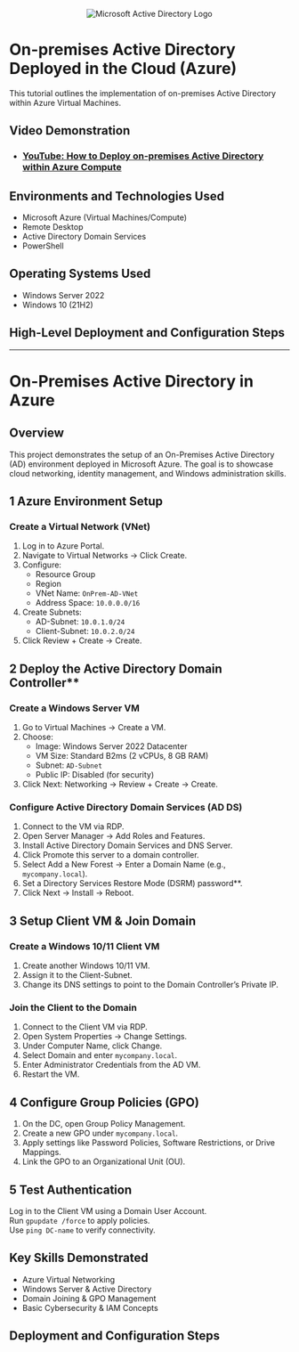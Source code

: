 <p align="center">
<img src="https://i.imgur.com/pU5A58S.png" alt="Microsoft Active Directory Logo"/>
</p>

<h1>On-premises Active Directory Deployed in the Cloud (Azure)</h1>
This tutorial outlines the implementation of on-premises Active Directory within Azure Virtual Machines.<br />


<h2>Video Demonstration</h2>

- ### [YouTube: How to Deploy on-premises Active Directory within Azure Compute](https://www.youtube.com)

<h2>Environments and Technologies Used</h2>

- Microsoft Azure (Virtual Machines/Compute)
- Remote Desktop
- Active Directory Domain Services
- PowerShell

<h2>Operating Systems Used </h2>

- Windows Server 2022
- Windows 10 (21H2)

<h2>High-Level Deployment and Configuration Steps</h2>


---

# On-Premises Active Directory in Azure

## Overview
This project demonstrates the setup of an On-Premises Active Directory (AD) environment deployed in Microsoft Azure. The goal is to showcase cloud networking, identity management, and Windows administration skills.

## 1️ Azure Environment Setup
###  Create a Virtual Network (VNet)
1. Log in to Azure Portal.
2. Navigate to Virtual Networks → Click Create.
3. Configure:
   - Resource Group
   - Region
   - VNet Name: `OnPrem-AD-VNet`
   - Address Space: `10.0.0.0/16`
4. Create Subnets:
   - AD-Subnet: `10.0.1.0/24`
   - Client-Subnet: `10.0.2.0/24`
5. Click Review + Create → Create.

## 2️ Deploy the Active Directory Domain Controller**
###  Create a Windows Server VM
1. Go to Virtual Machines → Create a VM.
2. Choose:
   - Image: Windows Server 2022 Datacenter
   - VM Size: Standard B2ms (2 vCPUs, 8 GB RAM)
   - Subnet: `AD-Subnet`
   - Public IP: Disabled (for security)
3. Click Next: Networking → Review + Create → Create.

### Configure Active Directory Domain Services (AD DS)
1. Connect to the VM via RDP.
2. Open Server Manager → Add Roles and Features.
3. Install Active Directory Domain Services and DNS Server.
4. Click Promote this server to a domain controller.
5. Select Add a New Forest → Enter a Domain Name (e.g., `mycompany.local`).
6. Set a Directory Services Restore Mode (DSRM) password**.
7. Click Next → Install → Reboot.

## 3️ Setup Client VM & Join Domain
### Create a Windows 10/11 Client VM
1. Create another Windows 10/11 VM.
2. Assign it to the Client-Subnet.
3. Change its DNS settings to point to the Domain Controller’s Private IP.

### Join the Client to the Domain
1. Connect to the Client VM via RDP.
2. Open System Properties → Change Settings.
3. Under Computer Name, click Change.
4. Select Domain and enter `mycompany.local`.
5. Enter Administrator Credentials from the AD VM.
6. Restart the VM.

## 4️ Configure Group Policies (GPO)
1. On the DC, open Group Policy Management.
2. Create a new GPO under `mycompany.local`.
3. Apply settings like Password Policies, Software Restrictions, or Drive Mappings.
4. Link the GPO to an Organizational Unit (OU).

## 5 Test Authentication
 Log in to the Client VM using a Domain User Account.  
 Run `gpupdate /force` to apply policies.  
 Use `ping DC-name` to verify connectivity.  

## Key Skills Demonstrated
- Azure Virtual Networking 
- Windows Server & Active Directory 
- Domain Joining & GPO Management  
- Basic Cybersecurity & IAM Concepts  

<h2>Deployment and Configuration Steps</h2>
